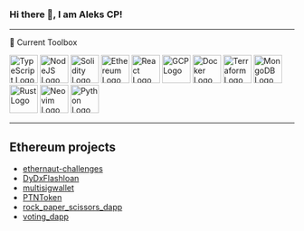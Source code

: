 ### Hi there 👋, I am Aleks CP!

---

🧰 Current Toolbox

<img src="https://cdn.worldvectorlogo.com/logos/typescript.svg" alt="TypeScript Logo" width="50" height="50"/> <img src="https://cdn.worldvectorlogo.com/logos/nodejs-icon.svg" alt="NodeJS Logo" width="50" height="50"/> <img src="https://cdn.worldvectorlogo.com/logos/solidity.svg" alt="Solidity Logo" width="50" height="50"/> <img src="https://cdn.worldvectorlogo.com/logos/ethereum.svg" alt="Ethereum Logo" width="50" height="50"/> <img src="https://cdn.worldvectorlogo.com/logos/react-2.svg" alt="React Logo" width="50" height="50"/> <img src="https://cdn.worldvectorlogo.com/logos/google-cloud-1.svg" alt="GCP Logo" width="50" height="50"/> <img src="https://cdn.worldvectorlogo.com/logos/docker-3.svg" alt="Docker Logo" width="50" height="50"/> <img src="https://cdn.worldvectorlogo.com/logos/terraform-enterprise.svg" alt="Terraform Logo" width="50" height="50"/> <img src="https://cdn.worldvectorlogo.com/logos/mongodb-icon-1.svg" alt="MongoDB Logo" width="50" height="50"/> <img src="https://cdn.worldvectorlogo.com/logos/rust.svg" alt="Rust Logo" width="50" height="50"/> <img src="https://cdn.worldvectorlogo.com/logos/neovim.svg" alt="Neovim Logo" width="50" height="50"/> <img src="https://cdn.worldvectorlogo.com/logos/python-5.svg" alt="Python Logo" width="50" height="50"/>

---

## Ethereum projects

- [ethernaut-challenges](https://github.com/alekscp/ethernaut-challenges)
- [DyDxFlashloan](https://github.com/alekscp/DyDxFlashloan)
- [multisigwallet](https://github.com/alekscp/multisigwallet)
- [PTNToken](https://github.com/alekscp/PTNToken)
- [rock_paper_scissors_dapp](https://github.com/alekscp/rock_paper_scissors_dapp)
- [voting_dapp](https://github.com/alekscp/voting_dapp)

<!--
**alekscp/alekscp** is a ✨ _special_ ✨ repository because its `README.md` (this file) appears on your GitHub profile.

Here are some ideas to get you started:

- 🔭 I’m currently working on ...
- 🌱 I’m currently learning ...
- 👯 I’m looking to collaborate on ...
- 🤔 I’m looking for help with ...
- 💬 Ask me about ...
- 📫 How to reach me: ...
- 😄 Pronouns: ...
- ⚡ Fun fact: ...
-->
